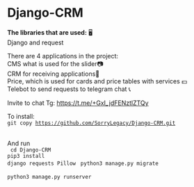 # Django-CRM


**The libraries that are used:**  🖥  
Django and 
request

There are 4 applications in the project:<br> 
CMS what is used for the slider📷<br>
CRM for receiving applications📓<br> 
Price, which is used for cards and price tables with services 💵<br>
Telebot to send requests to telegram chat 📞

Invite to chat Tg: https://t.me/+GxI_jdFENztlZTQy


To install:<br>
<code>git copy https://github.com/SorryLegacy/Django-CRM.git </code><br>

And run  <br>
<code> cd Django-CRM </code><br>
<code>pip3 install django requests Pillow </code>
<code>python3 manage.py migrate </code><br>
<code>python3 manage.py runserver </code>


